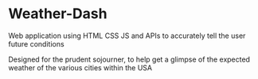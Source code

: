 # Weather-Dash
Web application using HTML CSS JS and APIs to accurately tell the user future conditions 

Designed for the prudent sojourner, to help get a glimpse of the expected weather of the various cities within the USA



